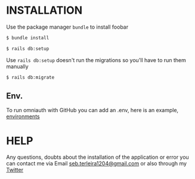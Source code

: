 # INSTALLATION

Use the package manager `bundle` to install foobar

```bash
$ bundle install
```

```bash
$ rails db:setup
```

Use `rails db:setup` doesn't run the migrations so you'll have to run them manually

```bash
$ rails db:migrate
```
## Env. 

To run omniauth with GitHub you can add an .env, here is an example, [environments](env.example)

# HELP

 Any questions, doubts about the installation of the application or error you can contact me via Email seb.terleira1204@gmail.com or also through my [Twitter](https://twitter.com/SebastianTerlei)